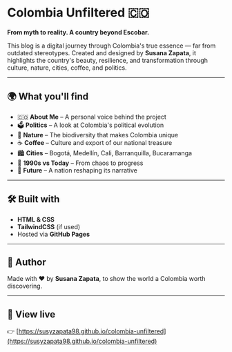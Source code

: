 # Colombia Unfiltered 🇨🇴

**From myth to reality. A country beyond Escobar.**

This blog is a digital journey through Colombia's true essence — far from outdated stereotypes. Created and designed by **Susana Zapata**, it highlights the country's beauty, resilience, and transformation through culture, nature, cities, coffee, and politics.

---

## 🌍 What you'll find

- 🇨🇴 **About Me** – A personal voice behind the project
- 🗳️ **Politics** – A look at Colombia's political evolution
- 🌿 **Nature** – The biodiversity that makes Colombia unique
- ☕ **Coffee** – Culture and export of our national treasure
- 🏙️ **Cities** – Bogotá, Medellín, Cali, Barranquilla, Bucaramanga
- 📼 **1990s vs Today** – From chaos to progress
- 🚀 **Future** – A nation reshaping its narrative

---

## 🛠️ Built with

- **HTML & CSS**
- **TailwindCSS** (if used)
- Hosted via **GitHub Pages**

---

## 📸 Author

Made with ❤️ by **Susana Zapata**, to show the world a Colombia worth discovering.

---

## 🔗 View live

👉 [https://susyzapata98.github.io/colombia-unfiltered](https://susyzapata98.github.io/colombia-unfiltered)
